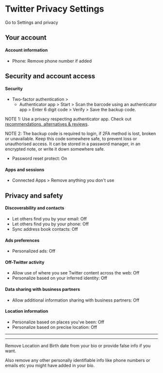 # Twitter Privacy Settings

Go to Settings and privacy



## Your account

#### Account information
- Phone: Remove phone number if added



## Security and account access

#### Security
- Two-factor authentication >
  - Authenticator app > Start > Scan the barcode using an authenticator app > Enter 6 digit code > Verify > Save the backup code. 

NOTE 1: Use a privacy respecting authenticator app. Check out [recommendations, alternatives & reviews](https://github.com/the-weird-aquarian/privacy-settings#recommendations-alternatives--reviews).

NOTE 2: The backup code is required to login, if 2FA method is lost, broken or unavailable. Keep this code somewhere safe, to prevent loss or unauthorised access. It can be stored in a password manager, in an encrypted note, or write it down somewhere safe.

- Password reset protect: On

#### Apps and sessions
- Connected Apps > Remove anything you don't use



## Privacy and safety

#### Discoverability and contacts
- Let others find you by your email: Off
- Let others find you by your phone: Off
- Sync address book contacts: Off

#### Ads preferences
- Personalized ads: Off

#### Off-Twitter activity
- Allow use of where you see Twitter content across the web: Off
- Personalize based on your inferred identity: Off

#### Data sharing with business partners
- Allow additional information sharing with business partners: Off

#### Location information
- Personalize based on places you've been: Off
- Personalize based on precise location: Off

---
---

Remove Location and Birth date from your bio or provide false info if you want.

Also remove any other personally identifiable info like phone numbers or emails etc you might have added in your bio.
